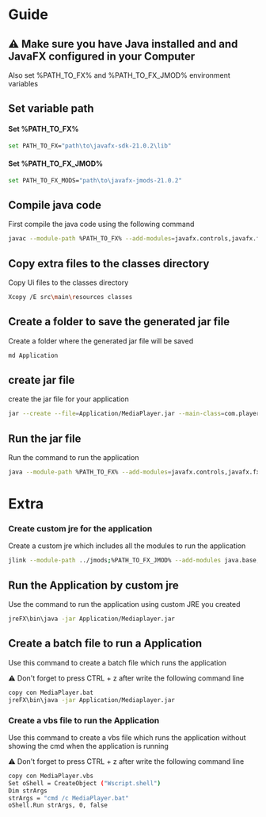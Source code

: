# Guide
## ⚠️ Make sure you have Java installed and and JavaFX configured in your Computer
Also set %PATH_TO_FX% and %PATH_TO_FX_JMOD% environment variables   

## Set variable path

#### Set %PATH_TO_FX% 
```bash
set PATH_TO_FX="path\to\javafx-sdk-21.0.2\lib"
``` 

#### Set %PATH_TO_FX_JMOD%
```bash
set PATH_TO_FX_MODS="path\to\javafx-jmods-21.0.2"
``` 

## Compile java code 
First compile the java code using the following command
```bash
javac --module-path %PATH_TO_FX% --add-modules=javafx.controls,javafx.fxml src\main\java\com\player\javamusicplayergradle\*.java -d classes
``` 


## Copy extra files to the classes directory
Copy Ui files to the classes directory
```bash
Xcopy /E src\main\resources classes
``` 


## Create a folder to save the generated jar file
Create a folder where the generated jar file will be saved
```bash
md Application
```


## create jar file
create the jar file for your application
```bash
jar --create --file=Application/MediaPlayer.jar --main-class=com.player.javamusicplayergradle.Application -C classes .
``` 


## Run the jar file
Run the command to run the application
```bash
java --module-path %PATH_TO_FX% --add-modules=javafx.controls,javafx.fxml -jar Application\MediaPlayer.jar
``` 



# Extra

### Create custom jre for the application
Create a custom jre which includes all the modules to run the application 
```bash
jlink --module-path ../jmods;%PATH_TO_FX_JMOD% --add-modules java.base,javafx.base,javafx.controls,javafx.fxml,javafx.media,javafx.graphics --output jreFX
``` 


## Run the Application by custom jre
Use the command to run the application using custom JRE you created
```bash
jreFX\bin\java -jar Application/Mediaplayer.jar
``` 


## Create a batch file to run a Application
Use this command to create a batch file which runs the application

⚠️ Don't forget to press CTRL + z after write the following command line 
```bash
copy con MediaPlayer.bat
jreFX\bin\java -jar Application/Mediaplayer.jar
``` 


### Create a vbs file to run the Application
Use this command to create a vbs file which runs the application without showing the cmd when the application is running

⚠️ Don't forget to press CTRL + z after write the following command line
```bash
copy con MediaPlayer.vbs
Set oShell = CreateObject ("Wscript.shell")
Dim strArgs
strArgs = "cmd /c MediaPlayer.bat"
oShell.Run strArgs, 0, false
``` 




